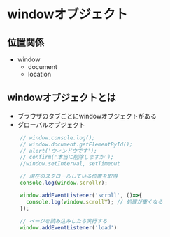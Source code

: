 # windowオブジェクト

## 位置関係
- window
  - document
  - location

## windowオブジェクトとは
- ブラウザのタブごとにwindowオブジェクトがある
- グローバルオブジェクト

```js
    // window.console.log();
    // window.document.getElementById();
    // alert('ウィンドウです');
    // confirm('本当に削除しますか');
    //window.setInterval, setTimeout

    // 現在のスクロールしている位置を取得
    console.log(window.scrollY);

    window.addEventListener('scroll', ()=>{
      console.log(window.scrollY); // 処理が重くなる
    });
    
    // ページを読み込みしたら実行する
    window.addEventListener('load')

```
